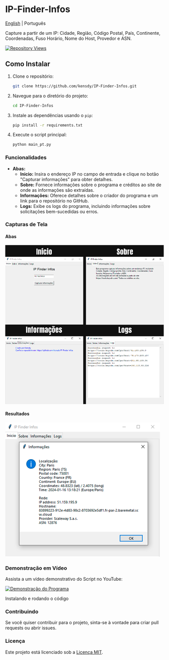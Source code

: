 # IP-Finder-Infos

[English](README.md) | Português

Capture a partir de um IP: Cidade, Região, Código Postal, País, Continente, Coordenadas, Fuso Horário, Nome do Host, Provedor e ASN.

[![Repository Views](https://komarev.com/ghpvc/?username=kensdyip&label=Views&color=brightgreen)]([https://github.com/kensdy/OSINT-Steam](https://github.com/kensdy/QR-Code-Generator))

## Como Instalar

1. Clone o repositório:

    ```bash
    git clone https://github.com/kensdy/IP-Finder-Infos.git
    ```

2. Navegue para o diretório do projeto:

    ```bash
    cd IP-Finder-Infos
    ```

3. Instale as dependências usando o `pip`:

    ```bash
    pip install -r requirements.txt
    ```
    
4. Execute o script principal:

    ```bash
    python main_pt.py
    ```
    
### Funcionalidades

- **Abas:**
  - **Inicio:** Insira o endereço IP no campo de entrada e clique no botão "Capturar informações" para obter detalhes.
  - **Sobre:** Fornece informações sobre o programa e créditos ao site de onde as informações são extraídas.
  - **Informações:** Oferece detalhes sobre o criador do programa e um link para o repositório no GitHub.
  - **Logs:** Exibe os logs do programa, incluindo informações sobre solicitações bem-sucedidas ou erros.
 
### Capturas de Tela

#### Abas

![Guias](abas.png)

#### Resultados

![Informações](resultado.png)

### Demonstração em Vídeo

Assista a um vídeo demonstrativo do Script no YouTube:

[![Demonstração do Programa](https://img.youtube.com/vi/KSebeeFTVAU/0.jpg)](https://www.youtube.com/watch?v=KSebeeFTVAU)

Instalando e rodando o código

### Contribuindo

Se você quiser contribuir para o projeto, sinta-se à vontade para criar pull requests ou abrir issues.

### Licença

Este projeto está licenciado sob a [Licença MIT](LICENSE).
